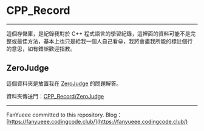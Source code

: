 # CPP_Record
---
這個存儲庫，是紀錄我對於 C++ 程式語言的學習紀錄，這裡面的資料可能不是完整或最佳方法，基本上也只是給我一個人自己看😀，我將會盡我所能的標註個行的意思，如有錯誤歡迎指教。
## ZeroJudge
這個資料夾是放置我在 [ZeroJudge](https://zerojudge.tw) 的問題解答。

資料夾傳送門：[CPP_Record/ZeroJudge](https://github.com/FanYueee/CPP_Record/tree/main/ZeroJudge)

---
FanYueee committed to this repository.
Blog：[https://fanyueee.codingcode.club/](https://fanyueee.codingcode.club/)

